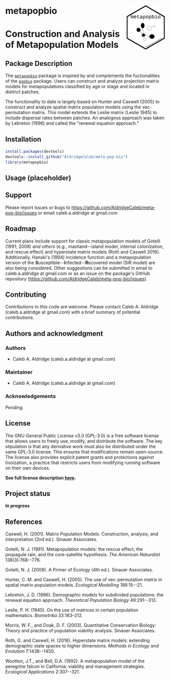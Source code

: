 # metapopbio <a href="https://aldridgecaleb.github.io/meta-pop-bio/"><img src="man/figures/logo.png" align="right" height="139" alt="metapopbio website" /></a>
# Construction and Analysis of Metapopulation Models
## Package Description
The [`metapopbio`](https://github.com/AldridgeCaleb/meta-pop-bio) package is inspired by and complements the fuctionalities of the [`popbio`](https://cran.r-project.org/web/packages/popbio/index.html) package. Users can construct and analyze projection matrix models for metapopulations classified by age or stage and located in distinct patches.

The functionality to date is largely based on Hunter and Caswell (2005) to construct and analyze spatial matrix population models using the vec-permutation matrix. This model extends the Leslie matrix (Leslie 1945) to include dispersal rates between patches. An analogous approach was taken by Lebreton (1996) and called the "renewal equation approach."

## Installation
```r
install.packages(devtools)
devtools::install_github("AldridgeCaleb/meta-pop-bio")
library(metapopbio)
```

## Usage (placeholder)

## Support
Please report issues or bugs to https://github.com/AldridgeCaleb/meta-pop-bio/issues or email caleb.a.aldridge at gmail.com

## Roadmap
Current plans include support for classic metapopulation models of Gotelli (1991; 2008) *and others* (e.g., mainland--island model, internal colonization, and rescue effect) and hyperstate matrix models (Roth and Caswell 2016). Additionally, Hanski's (1994) incidence function and a metapopulation version of the **S**usceptible--**I**nfected--**R**ecovered model (SIR model) are also being considered. Other suggestions can be submitted in email to caleb.a.aldridge at gmail.com or as an issue on the package's GitHub repository (https://github.com/AldridgeCaleb/meta-pop-bio/issues).

## Contributing

Contributions to this code are welcome. Please contact Caleb A. Aldridge (caleb.a.aldridge at gmail.com) with a brief summary of potential contributions. 

## Authors and acknowledgment

### Authors

* Caleb A. Aldridge (caleb.a.aldridge at gmail.com)

### Maintainer

* Caleb A. Aldridge (caleb.a.aldridge at gmail.com)

### Acknowledgements

*Pending.*

## License

The GNU General Public License v3.0 (GPL-3.0) is a free software license that allows users to freely use, modify, and distribute the software. The key stipulation is that any derivative work must also be distributed under the same GPL-3.0 license. This ensures that modifications remain open-source. The license also provides explicit patent grants and protections against tivoization, a practice that restricts users from modifying running software on their own devices.

**See full license description [here](https://choosealicense.com/licenses/gpl-3.0/).**

## Project status

**In progress**

## References
Caswell, H. (2001). Matrix Population Models: Construction, analysis, and 
interpretation (2nd ed.). Sinauer Associates.

Gotelli, N. J. (1991). Metapopulation models: the rescue effect, the propagule rain, and the core-satellite hypothesis. *The American Naturalist* 138(3):768--776.

Gotelli, N. J. (2008). A Primer of Ecology (4th ed.). Sinauer Associates.

Hunter, C. M. and Caswell, H. (2005). The use of vec-permutation matrix in spatial matrix population models. *Ecological Modelling* 188:15--21.

Lebreton, J. D. (1996). Demographic models for subdivided populations: the renewal equation approach. *Theoretical Population Biology* 49:291--313.

Leslie, P. H. (1945). On the use of matrices in certain population mathematics. *Biometrika* 33:183–212.

Morris, W. F., and Doak, D. F. (2003). Quantitative Conservation Biology: Theory and practice of population viability analysis. Sinauer Associates.

Roth, G. and Caswell, H. (2016). Hyperstate matrix models: extending demographic state spaces to higher dimensions. *Methods in Ecology and Evolution* 7:1438--1450.

Wootton, J.T., and Bell, D.A. (1992). A metapopulation model of the peregrine falcon in California: viability and management strategies. *Ecological Applications* 2:307--321.
